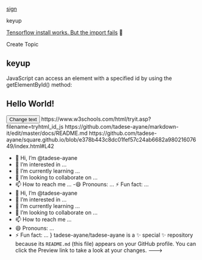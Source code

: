 
[sign](https://www.w3schools.com/howto/tryit.asp?filename=tryhow_css_register_form)

keyup

[Tensorflow install works. But the import fails](https://discuss.ai.google.dev/t/tensorflow-install-works-but-the-import-fails/67202) :womans_clothes:

Create Topic
<!DOCTYPE html>
<html>
<body>

<h2>keyup</h2>
<p>JavaScript can access an element with a specified id by using the getElementById() method:</p>

<h2 id="myHeader">Hello World!</h2>
<button onclick="displayResult()">Change text</button>

<script>
function displayResult() {
  document.getElementById("myHeader").innerHTML = "Have a nice day!";
}
</script>

</body>
https://www.w3schools.com/html/tryit.asp?filename=tryhtml_id_js
https://github.com/tadese-ayane/markdown-it/edit/master/docs/README.md
https://github.com/tadese-ayane/square.github.io/blob/e378b443c8dc01fef57c24ab6682a98021607649/index.html#L42


- 👋 Hi, I’m @tadese-ayane
- 👀 I’m interested in ...
- 🌱 I’m currently learning ...
- 💞️ I’m looking to collaborate on ...
- 📫 How to reach me ...
-😄 Pronouns: ...
⚡ Fun fact: ...
- 👋 Hi, I’m @tadese-ayane
- 👀 I’m interested in ...
- 🌱 I’m currently learning ...
- 💞️ I’m looking to collaborate on ...
- 📫 How to reach me ...
- 😄 Pronouns: ...
- ⚡ Fun fact: ...
}
tadese-ayane/tadese-ayane is a ✨ special ✨ repository because its `README.md` (this file) appears on your GitHub profile.
You can click the Preview link to take a look at your changes.
--->
